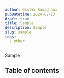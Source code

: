 ```yaml
---
author: Qisthi Ramadhani
pubDatetime: 2024-02-23
draft: true
title: Sample
description: Sample
slug: sample
tags:
  - other
---
```


Sample

## Table of contents
